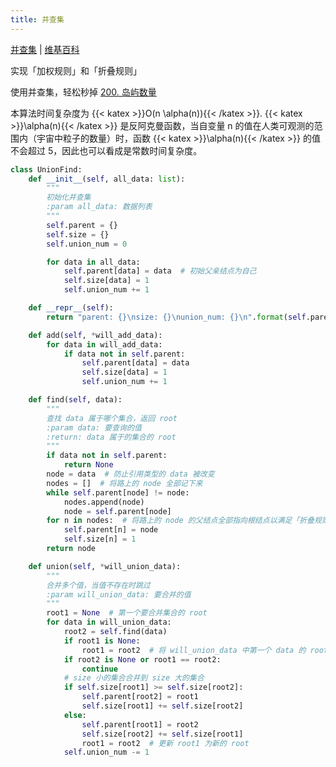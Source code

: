```yaml
---
title: 并查集
---
```


[并查集](https://ds.an.dog/content/V.%E6%A0%91/5.10-%E9%9B%86%E5%90%88%E8%A1%A8%E7%A4%BA.html) | [维基百科](https://zh.wikipedia.org/wiki/%E5%B9%B6%E6%9F%A5%E9%9B%86)

实现「加权规则」和「折叠规则」

使用并查集，轻松秒掉 [200. 岛屿数量](https://leetcode-cn.com/problems/number-of-islands/)

本算法时间复杂度为 {{< katex >}}O(n \alpha(n)){{< /katex >}}. {{< katex >}}\alpha(n){{< /katex >}} 是反阿克曼函数，当自变量 n 的值在人类可观测的范围内（宇宙中粒子的数量）时，函数 {{< katex >}}\alpha(n){{< /katex >}} 的值不会超过 5，因此也可以看成是常数时间复杂度。

```python
class UnionFind:
    def __init__(self, all_data: list):
        """
        初始化并查集
        :param all_data: 数据列表
        """
        self.parent = {}
        self.size = {}
        self.union_num = 0

        for data in all_data:
            self.parent[data] = data  # 初始父亲结点为自己
            self.size[data] = 1
            self.union_num += 1

    def __repr__(self):
        return "parent: {}\nsize: {}\nunion_num: {}\n".format(self.parent, self.size, self.union_num)

    def add(self, *will_add_data):
        for data in will_add_data:
            if data not in self.parent:
                self.parent[data] = data
                self.size[data] = 1
                self.union_num += 1

    def find(self, data):
        """
        查找 data 属于哪个集合，返回 root
        :param data: 要查询的值
        :return: data 属于的集合的 root
        """
        if data not in self.parent:
            return None
        node = data  # 防止引用类型的 data 被改变
        nodes = []  # 将路上的 node 全部记下来
        while self.parent[node] != node:
            nodes.append(node)
            node = self.parent[node]
        for n in nodes:  # 将路上的 node 的父结点全部指向根结点以满足「折叠规则」
            self.parent[n] = node
            self.size[n] = 1
        return node

    def union(self, *will_union_data):
        """
        合并多个值，当值不存在时跳过
        :param will_union_data: 要合并的值
        """
        root1 = None  # 第一个要合并集合的 root
        for data in will_union_data:
            root2 = self.find(data)
            if root1 is None:
                root1 = root2  # 将 will_union_data 中第一个 data 的 root 赋值给 root1
            if root2 is None or root1 == root2:
                continue
            # size 小的集合合并到 size 大的集合
            if self.size[root1] >= self.size[root2]:
                self.parent[root2] = root1
                self.size[root1] += self.size[root2]
            else:
                self.parent[root1] = root2
                self.size[root2] += self.size[root1]
                root1 = root2  # 更新 root1 为新的 root
            self.union_num -= 1
```
